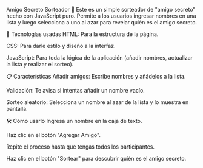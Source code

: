 Amigo Secreto Sorteador 🎉
Este es un simple sorteador de "amigo secreto" hecho con JavaScript puro. Permite a los usuarios ingresar nombres en una lista y luego selecciona a uno al azar para revelar quién es el amigo secreto.

🚀 Tecnologías usadas
HTML: Para la estructura de la página.

CSS: Para darle estilo y diseño a la interfaz.

JavaScript: Para toda la lógica de la aplicación (añadir nombres, actualizar la lista y realizar el sorteo).

📋 Características
Añadir amigos: Escribe nombres y añádelos a la lista.

Validación: Te avisa si intentas añadir un nombre vacío.

Sorteo aleatorio: Selecciona un nombre al azar de la lista y lo muestra en pantalla.

🛠️ Cómo usarlo
Ingresa un nombre en la caja de texto.

Haz clic en el botón "Agregar Amigo".

Repite el proceso hasta que tengas todos los participantes.

Haz clic en el botón "Sortear" para descubrir quién es el amigo secreto.
